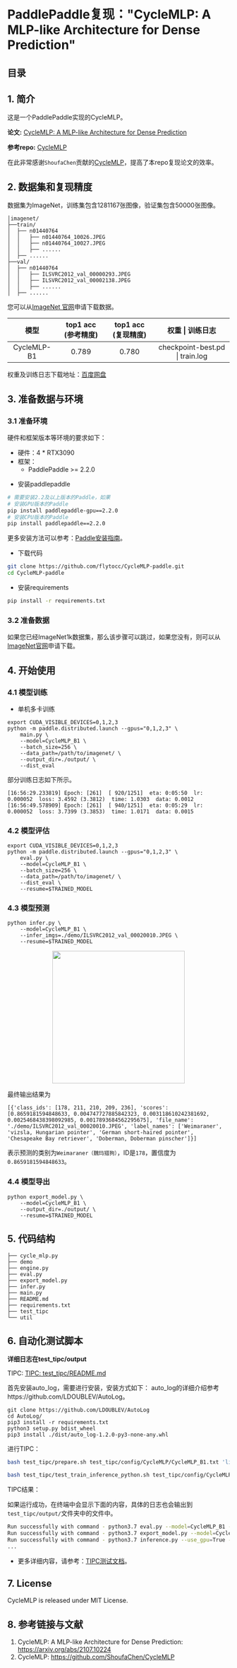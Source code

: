 # PaddlePaddle复现："CycleMLP: A MLP-like Architecture for Dense Prediction"

## 目录

## 1. 简介

这是一个PaddlePaddle实现的CycleMLP。

<!-- <p align="middle">
  <img src="https://github.com/ShoufaChen/CycleMLP/blob/main/figures/teaser.png?raw=true" height="300" />
  &nbsp;&nbsp;&nbsp;&nbsp;
  <img src="https://github.com/ShoufaChen/CycleMLP/blob/main/figures/flops.png?raw=true" height="300" />
</p> -->

**论文:** [CycleMLP: A MLP-like Architecture for Dense Prediction](https://arxiv.org/abs/2107.10224)

**参考repo:** [CycleMLP](https://github.com/ShoufaChen/CycleMLP)

在此非常感谢`ShoufaChen`贡献的[CycleMLP](https://github.com/ShoufaChen/CycleMLP)，提高了本repo复现论文的效率。


## 2. 数据集和复现精度

数据集为ImageNet，训练集包含1281167张图像，验证集包含50000张图像。

```
│imagenet/
├──train/
│  ├── n01440764
│  │   ├── n01440764_10026.JPEG
│  │   ├── n01440764_10027.JPEG
│  │   ├── ......
│  ├── ......
├──val/
│  ├── n01440764
│  │   ├── ILSVRC2012_val_00000293.JPEG
│  │   ├── ILSVRC2012_val_00002138.JPEG
│  │   ├── ......
│  ├── ......
```

您可以从[ImageNet 官网](https://image-net.org/)申请下载数据。

| 模型      | top1 acc (参考精度) | top1 acc (复现精度) | 权重 \| 训练日志 |
|:---------:|:------:|:----------:|:----------:|
| CycleMLP-B1 | 0.789 | 0.780 | checkpoint-best.pd \| train.log |

权重及训练日志下载地址：[百度网盘](https://pan.baidu.com/s/1D75OdwxWOxf9RWnzvD2ixg?pwd=oduk)


## 3. 准备数据与环境


### 3.1 准备环境

硬件和框架版本等环境的要求如下：

- 硬件：4 * RTX3090
- 框架：
  - PaddlePaddle >= 2.2.0

* 安装paddlepaddle

```bash
# 需要安装2.2及以上版本的Paddle，如果
# 安装GPU版本的Paddle
pip install paddlepaddle-gpu==2.2.0
# 安装CPU版本的Paddle
pip install paddlepaddle==2.2.0
```

更多安装方法可以参考：[Paddle安装指南](https://www.paddlepaddle.org.cn/)。

* 下载代码

```bash
git clone https://github.com/flytocc/CycleMLP-paddle.git
cd CycleMLP-paddle
```

* 安装requirements

```bash
pip install -r requirements.txt
```

### 3.2 准备数据

如果您已经ImageNet1k数据集，那么该步骤可以跳过，如果您没有，则可以从[ImageNet官网](https://image-net.org/download.php)申请下载。


## 4. 开始使用


### 4.1 模型训练

* 单机多卡训练

```shell
export CUDA_VISIBLE_DEVICES=0,1,2,3
python -m paddle.distributed.launch --gpus="0,1,2,3" \
    main.py \
    --model=CycleMLP_B1 \
    --batch_size=256 \
    --data_path=/path/to/imagenet/ \
    --output_dir=./output/ \
    --dist_eval
```

部分训练日志如下所示。

```
[16:56:29.233819] Epoch: [261]  [ 920/1251]  eta: 0:05:50  lr: 0.000052  loss: 3.4592 (3.3812)  time: 1.0303  data: 0.0012
[16:56:49.578909] Epoch: [261]  [ 940/1251]  eta: 0:05:29  lr: 0.000052  loss: 3.7399 (3.3853)  time: 1.0171  data: 0.0015
```

### 4.2 模型评估

``` shell
export CUDA_VISIBLE_DEVICES=0,1,2,3
python -m paddle.distributed.launch --gpus="0,1,2,3" \
    eval.py \
    --model=CycleMLP_B1 \
    --batch_size=256 \
    --data_path=/path/to/imagenet/ \
    --dist_eval \
    --resume=$TRAINED_MODEL
```

### 4.3 模型预测

```shell
python infer.py \
    --model=CycleMLP_B1 \
    --infer_imgs=./demo/ILSVRC2012_val_00020010.JPEG \
    --resume=$TRAINED_MODEL
```

<div align="center">
    <img src="./demo/ILSVRC2012_val_00020010.JPEG" width=300">
</div>

最终输出结果为
```
[{'class_ids': [178, 211, 210, 209, 236], 'scores': [0.8659181594848633, 0.004747727885842323, 0.003118610242381692, 0.0025468438398092985, 0.0017893684562295675], 'file_name': './demo/ILSVRC2012_val_00020010.JPEG', 'label_names': ['Weimaraner', 'vizsla, Hungarian pointer', 'German short-haired pointer', 'Chesapeake Bay retriever', 'Doberman, Doberman pinscher']}]
```
表示预测的类别为`Weimaraner（魏玛猎狗）`，ID是`178`，置信度为`0.8659181594848633`。

### 4.4 模型导出

```shell
python export_model.py \
    --model=CycleMLP_B1 \
    --output_dir=./output/ \
    --resume=$TRAINED_MODEL
```

## 5. 代码结构

```
├── cycle_mlp.py
├── demo
├── engine.py
├── eval.py
├── export_model.py
├── infer.py
├── main.py
├── README.md
├── requirements.txt
├── test_tipc
└── util
```


## 6. 自动化测试脚本

**详细日志在test_tipc/output**

TIPC: [TIPC: test_tipc/README.md](./test_tipc/README.md)

首先安装auto_log，需要进行安装，安装方式如下：
auto_log的详细介绍参考https://github.com/LDOUBLEV/AutoLog。
```shell
git clone https://github.com/LDOUBLEV/AutoLog
cd AutoLog/
pip3 install -r requirements.txt
python3 setup.py bdist_wheel
pip3 install ./dist/auto_log-1.2.0-py3-none-any.whl
```
进行TIPC：
```bash
bash test_tipc/prepare.sh test_tipc/config/CycleMLP/CycleMLP_B1.txt 'lite_train_lite_infer'

bash test_tipc/test_train_inference_python.sh test_tipc/config/CycleMLP/CycleMLP_B1.txt 'lite_train_lite_infer'
```
TIPC结果：

如果运行成功，在终端中会显示下面的内容，具体的日志也会输出到`test_tipc/output/`文件夹中的文件中。

```bash
Run successfully with command - python3.7 eval.py --model=CycleMLP_B1 --data_path=./dataset/ILSVRC2012/ --cls_label_path=./dataset/ILSVRC2012/val_list.txt --resume=./test_tipc/output/norm_train_gpus_0_autocast_null/CycleMLP_B1/checkpoint-latest.pd !
Run successfully with command - python3.7 export_model.py --model=CycleMLP_B1 --resume=./test_tipc/output/norm_train_gpus_0_autocast_null/CycleMLP_B1/checkpoint-latest.pd --output=./test_tipc/output/norm_train_gpus_0_autocast_null !
Run successfully with command - python3.7 inference.py --use_gpu=True --use_tensorrt=False --precision=fp32 --model_file=./test_tipc/output/norm_train_gpus_0_autocast_null/model.pdmodel --batch_size=2 --input_file=./dataset/ILSVRC2012/val  --params_file=./test_tipc/output/norm_train_gpus_0_autocast_null/model.pdiparams > ./test_tipc/output/python_infer_gpu_usetrt_False_precision_fp32_batchsize_2.log 2>&1 !
...
```

* 更多详细内容，请参考：[TIPC测试文档](./test_tipc/README.md)。


## 7. License

CycleMLP is released under MIT License.


## 8. 参考链接与文献
1. CycleMLP: A MLP-like Architecture for Dense Prediction: https://arxiv.org/abs/2107.10224
2. CycleMLP: https://github.com/ShoufaChen/CycleMLP
